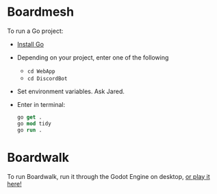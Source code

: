 # Boardmesh

To run a Go project:

- [Install Go](https://go.dev/dl/)

- Depending on your project, enter one of the following

  - `cd WebApp`
  - `cd DiscordBot`

- Set environment variables. Ask Jared.

- Enter in terminal:
  ```ps
  go get .
  go mod tidy
  go run .
  ```

# Boardwalk

To run Boardwalk, run it through the Godot Engine on desktop, [or play it here!](https://boardmesh.app)
